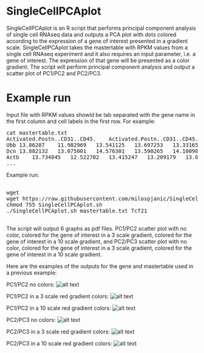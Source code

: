 # SingleCellPCAplot

SingleCellPCAplot is an R script that performs principal component analysis of single cell RNAseq data and outputs a PCA plot with dots colored according to the expression of a gene of interest presented in a gradient scale. SingleCellPCAplot takes the mastertable with RPKM values from a single cell RNAseq experiment and it also requires an input parameter, i.e. a gene of interest. The expression of that gene will be presented as a color gradient. The script will perform principal component analysis and output a scatter plot of PC1/PC2 and PC2/PC3.

# Example run

Input file with RPKM values showld be tab separated with the gene name in the first column and cell labels in the first row. For example:

<pre>
cat mastertable.txt
Activated.Postn..CD31..CD45.	Activated.Postn..CD31..CD45..1	Activated.Postn..CD31..CD45..2	Activated.Postn..CD31..CD45..3	Activated.Postn..CD31..CD45..4	Activated.Postn..CD31..CD45..5	Activated.Postn..CD31..CD45..6	Activated.Postn..CD31..CD45..7	Activated.Postn..CD31..CD45..8	Activated.Postn..CD31..CD45..9	Activated.Postn..CD31..CD45..10	Activated.Postn..CD31..CD45..11	Activated.Postn..CD31..CD45..12	Activated.Postn..CD31..CD45..13	Activated.Postn..CD31..CD45..14	Activated.Postn..CD31..CD45..15	Activated.Postn..CD31..CD45..16	Activated.Postn..CD31..CD45..17	Activated.Postn..CD31..CD45..18	Activated.Postn..CD31..CD45..19	Activated.Postn..CD31..CD45..20	Activated.Postn..CD31..CD45..21	Activated.Postn..CD31..CD45..22	Activated.Postn..CD31..CD45..23	Activated.Postn.traced.Postn..CD31..CD45.	Activated.Postn.traced.Postn..CD31..CD45..1	Activated.Postn.traced.Postn..CD31..CD45..2	Activated.Postn.traced.Postn..CD31..CD45..3	Activated.Postn.traced.Postn..CD31..CD45..4	Activated.Postn.traced.Postn..CD31..CD45..5	Activated.Postn.traced.Postn..CD31..CD45..6	Activated.Postn.traced.Postn..CD31..CD45..7	Activated.Postn.traced.Postn..CD31..CD45..8	Activated.Postn.traced.Postn..CD31..CD45..9	Activated.Postn.traced.Postn..CD31..CD45..10	Activated.Postn.traced.Postn..CD31..CD45..11	Activated.Postn.traced.Postn..CD31..CD45..12	Activated.Postn.traced.Postn..CD31..CD45..13	Activated.Postn.traced.Postn..CD31..CD45..14	Activated.Postn.traced.Postn..CD31..CD45..15	Activated.Postn.traced.Postn..CD31..CD45..16	Activated.Postn.traced.Postn..CD31..CD45..17	Activated.Postn.traced.Postn..CD31..CD45..18	Activated.Postn.traced.Postn..CD31..CD45..19	Activated.Postn.traced.Postn..CD31..CD45..20	Activated.Postn.traced.Postn..CD31..CD45..21	Activated.Postn.traced.Postn..CD31..CD45..22	Activated.Postn.traced.Postn..CD31..CD45..23	Activated.Postn.traced.Postn..CD31..CD45..24	Activated.Postn.traced.Postn..CD31..CD45..25	Activated.Postn.traced.Postn..CD31..CD45..26	Activated.Postn..CD31..CD45..24	Activated.Postn..CD31..CD45..25	Activated.Postn..CD31..CD45..26	Activated.Postn..CD31..CD45..27	Activated.Postn..CD31..CD45..28	Activated.Postn..CD31..CD45..29	Activated.Postn..CD31..CD45..30	Activated.Postn..CD31..CD45..31	Activated.Postn..CD31..CD45..32	Activated.Postn..CD31..CD45..33	Activated.Postn..CD31..CD45..34	Activated.Postn..CD31..CD45..35	Activated.Postn..CD31..CD45..36	Activated.Postn..CD31..CD45..37	Activated.Postn..CD31..CD45..38	Activated.Postn..CD31..CD45..39	Activated.Postn..CD31..CD45..40	Activated.Postn..CD31..CD45..41	Activated.Postn..CD31..CD45..42	Activated.Postn..CD31..CD45..43	Activated.Postn..CD31..CD45..44	Activated.Postn..CD31..CD45..45	Activated.Postn..CD31..CD45..46	Activated.Postn..CD31..CD45..47	Activated.Postn..CD31..CD45..48	Activated.Postn..CD31..CD45..49	Activated.Postn..CD31..CD45..50	Activated.Postn..CD31..CD45..51	Activated.Tcf21.Traced..Act..TCF21.	Activated.Tcf21.Traced..Act..TCF21..1	Activated.Tcf21.Traced..Act..TCF21..2	Activated.Tcf21.Traced..Act..TCF21..3	Activated.Tcf21.Traced..Act..TCF21..4	Activated.Tcf21.Traced..Act..TCF21..5	Activated.Tcf21.Traced..Act..TCF21..6	Activated.Tcf21.Traced..Act..TCF21..7	Activated.Tcf21.Traced..Act..TCF21..8	Activated.Tcf21.Traced..Act..TCF21..9	Activated.Tcf21.Traced..Act..TCF21..10	Activated.Tcf21.Traced..Act..TCF21..11	Activated.Tcf21.Traced..Act..TCF21..12	Activated.Tcf21.Traced..Act..TCF21..13	Activated.Tcf21.Traced..Act..TCF21..14	Activated.Tcf21.Traced..Act..TCF21..15	Activated.Tcf21.Traced..Act..TCF21..16	Activated.Tcf21.Traced..Act..TCF21..17	Activated.Tcf21.Traced..Act..TCF21..18	Activated.Tcf21.Traced..Act..TCF21..19	Activated.Tcf21.Traced..Act..TCF21..20	Activated.Tcf21.Traced..Act..TCF21..21	Activated.Tcf21.Traced..Act..TCF21..22	Activated.Tcf21.Traced..Act..TCF21..23	Activated.Tcf21.Traced..Act..TCF21..24	Activated.Tcf21.Traced..Act..TCF21..25	Activated.Tcf21.Traced..Act..TCF21..26	Activated.Tcf21.Traced..Act..TCF21..27	Activated.Tcf21.Traced..Act..TCF21..28	Activated.Tcf21.Traced..Act..TCF21..29	Activated.Tcf21.Traced..Act..TCF21..30	Activated.Tcf21.Traced..Act..TCF21..31	Activated.Tcf21.Traced..Act..TCF21..32	Activated.Tcf21.Traced..Act..TCF21..33	Activated.Tcf21.Traced..Act..TCF21..34	Activated.Tcf21.Traced..Act..TCF21..35	Activated.Tcf21.Traced..Act..TCF21..36	Activated.Tcf21.Traced..Act..TCF21..37	Activated.Tcf21.Traced..Act..TCF21..38	Activated.Tcf21.Traced..Act..TCF21..39	Activated.Tcf21.Traced..Act..TCF21..40	Activated.Tcf21.Traced..Act..TCF21..41	Activated.Tcf21.Traced..Act..TCF21..42	Activated.Tcf21.Traced..Act..TCF21..43	Postn..resident.CD31..CD45.	Postn..Resident.Tcf21.	Postn..Resident.Tcf21..1	Postn..Resident.Tcf21..2	Resident.Postn..CD31..CD45.	Resident.Postn..CD31..CD45..1	Resident.Postn..CD31..CD45..2	Resident.Postn..CD31..CD45..3	Resident.Postn..CD31..CD45..4	Resident.Postn..CD31..CD45..5	Resident.Postn..CD31..CD45..6	Resident.Postn..CD31..CD45..7	Resident.Postn..CD31..CD45..8	Resident.Postn..CD31..CD45..9	Resident.Postn..CD31..CD45..10	Resident.Postn..CD31..CD45..11	Resident.Tcf21traced.Tcf21...uninjured.	Resident.Tcf21traced.Tcf21...uninjured..1	Resident.Tcf21traced.Tcf21...uninjured..2	Resident.Tcf21traced.Tcf21...uninjured..3	Resident.Tcf21traced.Tcf21...uninjured..4	Resident.Tcf21traced.Tcf21...uninjured..5	Resident.Tcf21traced.Tcf21...uninjured..6	Resident.Tcf21traced.Tcf21...uninjured..7	Resident.Tcf21traced.Tcf21...uninjured..8	Resident.Tcf21traced.Tcf21...uninjured..9	Resident.Tcf21traced.Tcf21...uninjured..10	Resident.Tcf21traced.Tcf21...uninjured..11	Resident.Tcf21traced.Tcf21...uninjured..12	Resident.Tcf21traced.Tcf21...uninjured..13	Resident.Tcf21traced.Tcf21...uninjured..14	Resident.Tcf21traced.Tcf21...uninjured..15	Resident.Tcf21traced.Tcf21...uninjured..16	Untraced.Activated.CD31..CD45..cells.from.scar	Untraced.Activated.CD31..CD45..cells.from.scar.1	Untraced.Activated.CD31..CD45..cells.from.scar.2	Untraced.Activated.CD31..CD45..cells.from.scar.3	Untraced.Activated.CD31..CD45..cells.from.scar.4	Untraced.Activated.CD31..CD45..cells.from.scar.5	Untraced.Activated.CD31..CD45..cells.from.scar.6	Untraced.Activated.CD31..CD45..cells.from.scar.7	Untraced.Activated.CD31..CD45..cells.from.scar.8	Untraced.Activated.CD31..CD45..cells.from.scar.9	Untraced.Activated.CD31..CD45..cells.from.scar.10	Untraced.Activated.CD31..CD45..cells.from.scar.11	Untraced.Activated.CD31..CD45..cells.from.scar.12	Untraced.Activated.CD31..CD45..cells.from.scar.13	Untraced.Activated.CD31..CD45..cells.from.scar.14	Untraced.Activated.CD31..CD45..cells.from.scar.15	Untraced.Activated.CD31..CD45..cells.from.scar.16	Untraced.Activated.CD31..CD45..cells.from.scar.17	Untraced.Activated.CD31..CD45..cells.from.scar.18	Untraced.Activated.CD31..CD45..cells.from.scar.19	Untraced.Activated.CD31..CD45..cells.from.scar.20	Untraced.Activated.CD31..CD45..cells.from.scar.21	Untraced.Activated.CD31..CD45..cells.from.scar.22	Untraced.Activated.CD31..CD45..cells.from.scar.23	Untraced.Activated.CD31..CD45..cells.from.scar.24	Untraced.Activated.CD31..CD45..cells.from.scar.25	Untraced.Activated.CD31..CD45..cells.from.scar.26	Untraced.Activated.CD31..CD45..cells.from.scar.27	Untraced.Activated.CD31..CD45..cells.from.scar.28
Ubb	13.86207	11.982969	13.541125	13.697253	13.33165	13.840584	13.246747	13.458857	13.26546	13.684786	13.597669	13.25915	13.152725	13.771079	13.655919	13.688052	13.673941	13.222902	13.10571	13.851502	14.036093	12.124432	12.97331	13.603688	12.130227	12.993758	12.805208	13.596723	13.071537	12.937836	13.98242	13.699752	13.707857	13.578852	13.505114	13.285303	13.326573	13.536225	13.640275	12.871668	13.378158	13.585896	13.033744	13.583216	13.078607	13.21797	13.644508	13.556689	13.204784	13.555723	13.006861	13.55294	12.949418	13.370037	13.793067	9.233603	13.200138	13.255721	12.728471	9.693918	12.854245	12.576226	13.171809	13.466875	13.680834	13.874989	12.581031	13.037635	13.23231	13.139296	13.203805	12.278761	13.086028	13.445443	7.3041515	13.13601	11.70386	13.086179	13.022582	12.917979	13.348916	14.11031	11.590682	12.868178	13.300514	13.205054	13.375191	12.641065	13.061613	13.38733	13.343003	13.436065	13.284553	12.941179	12.736605	13.115344	13.356303	13.439159	13.124816	13.415038	12.986815	13.74437	12.891072	13.602805	13.569527	13.231581	13.251858	13.6313	13.741398	12.44298	11.957142	13.071979	11.395087	12.756274	13.4373865	12.89822	13.741532	13.614871	13.571794	13.96849	13.524195	12.699591	13.17079	13.668595	13.242242	13.063265	13.443845	13.589277	13.39259	13.62244	13.60457	13.332902	13.095536	12.718382	13.576431	13.310084	13.65144	12.302218	13.468868	13.5846405	13.28735	13.590961	13.085101	13.886997	13.858532	13.38972	13.770371	13.325242	13.4441805	12.087826	13.501807	13.628097	13.243867	13.3985195	13.82952	13.808521	13.06711	13.339168	13.220488	13.629195	13.62505	12.894407	13.045815	12.779445	12.821273	13.861576	13.54156	13.487502	13.459126	12.795243	13.164552	13.539584	12.541845	7.194168	13.108057	13.442842	13.012995	13.543457	12.922864	13.480866	13.445474	11.189922	13.875786	12.85153	14.007434
Dcn	13.882132	13.075001	14.576301	13.590265	14.100907	13.617802	12.681775	14.073322	14.367706	14.354165	13.274112	13.986761	14.302691	13.697014	13.959587	13.649247	13.924157	14.398769	14.060152	14.411955	13.817853	14.451709	12.022597	14.225913	12.148491	12.691384	12.976594	12.659506	11.718438	11.444596	14.186649	11.208649	13.562921	13.366921	12.928359	12.665302	13.542493	13.352703	13.769693	13.2039	12.111941	13.437403	13.476092	14.346797	13.253824	12.882376	13.832033	12.526004	13.55148	13.147661	12.985948	14.457925	13.991306	12.817828	4.064269	11.893489	14.1654215	13.433713	11.694662	5.7535625	12.192932	12.725759	11.582806	11.791403	13.1293955	13.002272	12.97249	13.8485365	12.997706	12.1680765	11.797325	12.107612	13.417193	13.602919	11.230904	13.448433	13.619003	8.01185	13.0395565	12.491058	13.935414	13.617269	12.438251	14.006187	13.744714	12.720655	13.803087	8.021097	11.595772	13.450832	14.346381	13.242195	10.633342	11.9391985	12.953378	12.207495	13.145295	13.229276	13.035693	14.177472	13.318966	13.266651	12.262985	12.983824	14.491799	13.88723	12.887334	12.390604	12.747575	12.780136	13.912891	13.102416	8.855044	12.132081	13.883285	13.505673	12.793871	12.412276	13.631579	13.305122	13.9384	11.657154	13.384231	13.489636	14.395377	14.241587	14.075526	10.747824	13.652056	13.197784	14.447755	14.530513	14.697435	13.583884	14.430207	13.157226	14.372309	14.098441	14.312806	13.964909	14.397525	14.340858	14.039948	13.879531	14.219962	12.821339	14.088046	13.361979	13.815191	14.230721	14.354662	14.278793	14.606532	13.873278	14.243377	13.873586	13.428752	14.159625	13.744516	13.26102	13.382873	14.137183	14.520612	7.802869	12.931742	12.21636	12.353493	12.982377	13.621288	12.461671	13.97395	12.606646	13.683546	12.925924	13.321749	11.0191765	13.517595	13.394469	13.009084	13.810885	12.885342	13.739392	12.864643	14.780031	13.693244
Actb	13.734045	12.522702	13.415247	13.209179	13.056113	13.427856	12.233424	12.887258	12.100704	13.531891	12.820748	13.344985	12.881791	13.600417	13.193485	12.909121	12.898377	12.024754	11.916873	12.750915	12.712462	12.216144	12.8650055	13.198881	12.436209	12.979017	13.691905	12.981638	13.596682	13.925964	11.406142	11.392529	11.683775	12.498023	13.2407055	13.492172	12.483022	12.86085	13.798057	13.232794	13.4168215	13.67703	12.831323	12.208617	12.471388	12.495183	10.690617	13.370143	11.88587	12.386993	12.851105	12.733126	12.636833	12.771518	13.847279	11.798535	12.360644	12.70858	13.827396	13.02202	13.804238	13.682791	13.697816	12.573817	13.623024	13.996163	13.205558	12.876404	13.358192	13.741376	12.387267	13.781056	13.447055	12.4737835	13.336255	13.072685	13.427544	13.44005	13.24184	12.664533	13.154788	13.851693	13.790402	13.273282	13.298301	12.900905	12.929553	13.634423	12.551163	13.090133	12.3847685	12.960629	13.741804	12.916892	13.483205	13.740919	13.832967	13.17246	13.151069	12.881266	10.665685	13.410287	13.370143	13.531974	12.681854	13.1707115	13.693974	13.509228	13.373445	12.707652	13.544967	13.464905	13.361031	13.549852	12.602942	12.342437	13.774049	13.086433	12.778293	11.285748	13.34921	13.488236	13.065959	13.689075	12.808765	13.168075	12.566755	13.537743	13.030241	11.23233	13.2493515	12.19135	11.618789	13.065174	12.070052	12.0976305	12.527914	11.982373	12.535155	13.509334	12.60165	13.029723	13.205435	12.264651	11.777064	12.492098	13.622455	13.485834	13.442727	12.908158	13.396787	13.247888	12.80231	11.660072	12.696563	13.476233	12.894774	12.546756	13.1079035	11.710168	11.094819	11.648384	12.378503	14.788173	12.228651	12.184576	12.879168	11.873432	11.096444	12.660482	11.962317	12.708602	13.085022	12.988616	12.309216	12.827122	11.575345	12.236113	15.5218	13.681532	12.984964	16.016819	14.627011	15.249339	15.783489
...
</pre>

Example run:

<pre>

wget 
wget https://raw.githubusercontent.com/milospjanic/SingleCellPCAplot/master/SingleCellPCAplot.sh
chmod 755 SingleCellPCAplot.sh
./SingleCellPCAplot.sh mastertable.txt Tcf21

</pre>

The script will output 6 graphs as pdf files. PC1/PC2 scatter plot with no color, colored for the gene of interest in a 3 scale gradient, colored for the gene of interest in a 10 scale gradient, and PC2/PC3 scatter plot with no color, colored for the gene of interest in a 3 scale gradient, colored for the gene of interest in a 10 scale gradient.

Here are the examples of the outputs for the gene and mastertable used in a previous example:

PC1/PC2 no colors:
![alt text](https://github.com/milospjanic/SingleCellPCAplot/blob/master/pca_nocol.1.2.png)

PC1/PC2 in a 3 scale red gradient colors:
![alt text](https://github.com/milospjanic/SingleCellPCAplot/blob/master/pca.3col.1.2.png)

PC1/PC2 in a 10 scale red gradient colors:
![alt text](https://github.com/milospjanic/SingleCellPCAplot/blob/master/pca.10col.1.2.png)

PC2/PC3 no colors:
![alt text](https://github.com/milospjanic/SingleCellPCAplot/blob/master/pca_nocol.2.3.png)

PC2/PC3 in a 3 scale red gradient colors:
![alt text](https://github.com/milospjanic/SingleCellPCAplot/blob/master/pca.3col.2.3.png)

PC2/PC3 in a 10 scale red gradient colors:
![alt text](https://github.com/milospjanic/SingleCellPCAplot/blob/master/pca.10col.2.3.png)

</pre>


